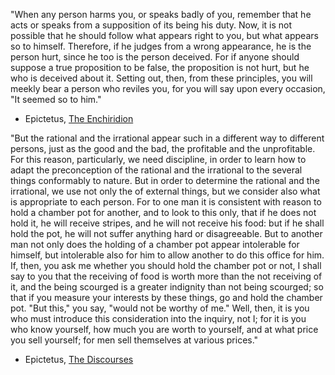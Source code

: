 "When any person harms you, or speaks badly of you, remember that he acts or speaks from a supposition of its being his duty. Now, it is not possible that he should follow what appears right to you, but what appears so to himself. Therefore, if he judges from a wrong appearance, he is the person hurt, since he too is the person deceived. For if anyone should suppose a true proposition to be false, the proposition is not hurt, but he who is deceived about it. Setting out, then, from these principles, you will meekly bear a person who reviles you, for you will say upon every occasion, "It seemed so to him." 

- Epictetus, [The Enchiridion](http://classics.mit.edu/Epictetus/epicench.html#499)


"But the rational and the irrational appear such in a different way to different persons, just as the good and the bad, the profitable and the unprofitable. For this reason, particularly, we need discipline, in order to learn how to adapt the preconception of the rational and the irrational to the several things conformably to nature. But in order to determine the rational and the irrational, we use not only the of external things, but we consider also what is appropriate to each person. For to one man it is consistent with reason to hold a chamber pot for another, and to look to this only, that if he does not hold it, he will receive stripes, and he will not receive his food: but if he shall hold the pot, he will not suffer anything hard or disagreeable. But to another man not only does the holding of a chamber pot appear intolerable for himself, but intolerable also for him to allow another to do this office for him. If, then, you ask me whether you should hold the chamber pot or not, I shall say to you that the receiving of food is worth more than the not receiving of it, and the being scourged is a greater indignity than not being scourged; so that if you measure your interests by these things, go and hold the chamber pot. "But this," you say, "would not be worthy of me." Well, then, it is you who must introduce this consideration into the inquiry, not I; for it is you who know yourself, how much you are worth to yourself, and at what price you sell yourself; for men sell themselves at various prices."

- Epictetus, [The Discourses](http://classics.mit.edu/Epictetus/discourses.1.one.html#103)
